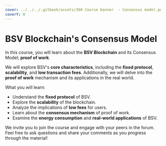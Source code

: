 ```yaml
---
cover: ../../../.gitbook/assets/360 Course banner  - Consensus model.png
coverY: 0
---
```


# BSV Blockchain's Consensus Model

In this course, you will learn about the **BSV Blockchain** and its Consensus Model; **proof of work**.

We will explore BSV's **core characteristics**, including the **fixed protocol**, **scalability**, and **low transaction fees**. Additionally, we will delve into the **proof of work** mechanism and its applications in the real world.

What you will learn:

* Understand the **fixed protocol** of BSV.
* Explore the **scalability** of the blockchain.
* Analyze the implications of **low fees** for users.
* Learn about the **consensus mechanism** of proof of work.
* Examine the **energy consumption** and **real-world applications** of BSV.

We invite you to join the course and engage with your peers in the forum. Feel free to ask questions and share your comments as you progress through the material!
